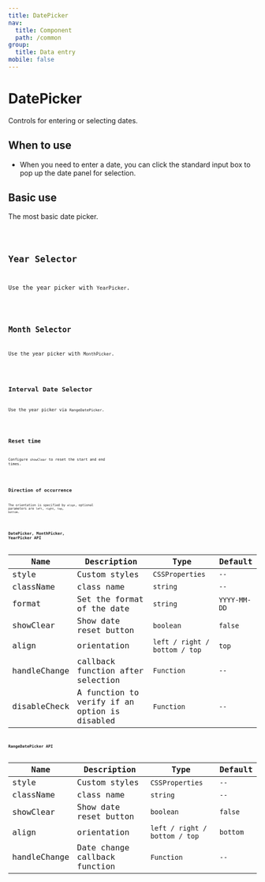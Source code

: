 ```yaml
---
title: DatePicker
nav:
  title: Component
  path: /common
group:
  title: Data entry
mobile: false
---
```


# DatePicker

Controls for entering or selecting dates.

## When to use

- When you need to enter a date, you can click the standard input box to pop up the date panel for selection.

## Basic use

The most basic date picker.

<code src="./demos/index1.tsx" />

## Year Selector

Use the year picker with `YearPicker`.

<code src="./demos/index2.tsx" />

## Month Selector

Use the year picker with `MonthPicker`.

<code src="./demos/index3.tsx" />

## Interval Date Selector

Use the year picker via `RangeDatePicker`.

<code src="./demos/index4.tsx" />

## Reset time

Configure `showClear` to reset the start and end times.

<code src="./demos/index5.tsx" />

## Direction of occurrence

The orientation is specified by `align`, optional parameters are `left`, `right`, `top`, `bottom`.

<code src="./demos/index6.tsx" />

## DatePicker, MonthPicker, YearPicker API

| Name         | Description                                   | Type                          | Default      |
| ------------ | --------------------------------------------- | ----------------------------- | ------------ |
| style        | Custom styles                                 | `CSSProperties`               | `--`         |
| className    | class name                                    | `string`                      | `--`         |
| format       | Set the format of the date                    | `string`                      | `YYYY-MM-DD` |
| showClear    | Show date reset button                        | `boolean`                     | `false`      |
| align        | orientation                                   | `left / right / bottom / top` | `top`        |
| handleChange | callback function after selection             | `Function`                    | `--`         |
| disableCheck | A function to verify if an option is disabled | `Function`                    | `--`         |

## RangeDatePicker API

| Name         | Description                   | Type                          | Default  |
| ------------ | ----------------------------- | ----------------------------- | -------- |
| style        | Custom styles                 | `CSSProperties`               | `--`     |
| className    | class name                    | `string`                      | `--`     |
| showClear    | Show date reset button        | `boolean`                     | `false`  |
| align        | orientation                   | `left / right / bottom / top` | `bottom` |
| handleChange | Date change callback function | `Function`                    | `--`     |
